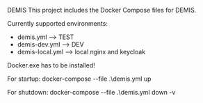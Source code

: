 DEMIS
This project includes the Docker Compose files for DEMIS. 

Currently supported environments: 
- demis.yml --> TEST
- demis-dev.yml --> DEV
- demis-local.yml --> local nginx and keycloak

Docker.exe has to be installed! 

For startup:
docker-compose --file .\demis.yml up

For shutdown:
docker-compose --file .\demis.yml down -v

